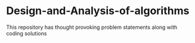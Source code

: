 # Design-and-Analysis-of-algorithms
This repository has thought provoking problem statements along with coding solutions
